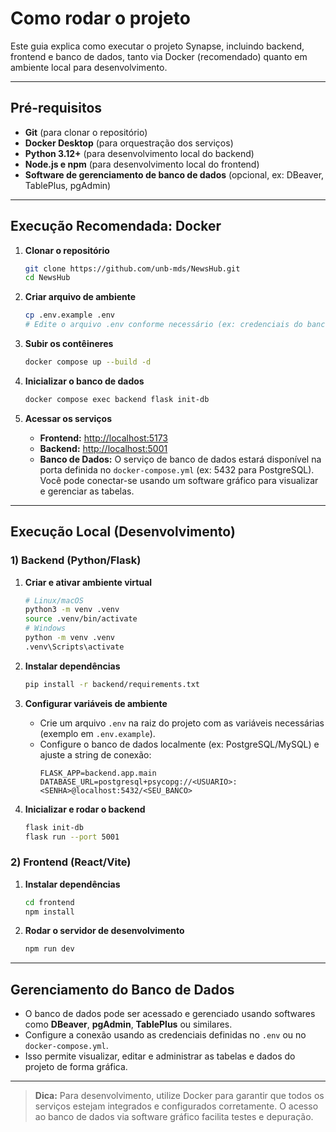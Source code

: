 # Como rodar o projeto

Este guia explica como executar o projeto Synapse, incluindo backend, frontend e banco de dados, tanto via Docker (recomendado) quanto em ambiente local para desenvolvimento.

---

## Pré-requisitos

- **Git** (para clonar o repositório)
- **Docker Desktop** (para orquestração dos serviços)
- **Python 3.12+** (para desenvolvimento local do backend)
- **Node.js e npm** (para desenvolvimento local do frontend)
- **Software de gerenciamento de banco de dados** (opcional, ex: DBeaver, TablePlus, pgAdmin)

---

## Execução Recomendada: Docker

1. **Clonar o repositório**
    ```bash
    git clone https://github.com/unb-mds/NewsHub.git
    cd NewsHub
    ```

2. **Criar arquivo de ambiente**
    ```bash
    cp .env.example .env
    # Edite o arquivo .env conforme necessário (ex: credenciais do banco, chaves de API)
    ```

3. **Subir os contêineres**
    ```bash
    docker compose up --build -d
    ```

4. **Inicializar o banco de dados**
    ```bash
    docker compose exec backend flask init-db
    ```

5. **Acessar os serviços**
    - **Frontend:** [http://localhost:5173](http://localhost:5173)
    - **Backend:** [http://localhost:5001](http://localhost:5001)
    - **Banco de Dados:** O serviço de banco de dados estará disponível na porta definida no `docker-compose.yml` (ex: 5432 para PostgreSQL).  
      Você pode conectar-se usando um software gráfico para visualizar e gerenciar as tabelas.

---

## Execução Local (Desenvolvimento)

### 1) Backend (Python/Flask)

1. **Criar e ativar ambiente virtual**
    ```bash
    # Linux/macOS
    python3 -m venv .venv
    source .venv/bin/activate
    # Windows
    python -m venv .venv
    .venv\Scripts\activate
    ```

2. **Instalar dependências**
    ```bash
    pip install -r backend/requirements.txt
    ```

3. **Configurar variáveis de ambiente**
    - Crie um arquivo `.env` na raiz do projeto com as variáveis necessárias (exemplo em `.env.example`).
    - Configure o banco de dados localmente (ex: PostgreSQL/MySQL) e ajuste a string de conexão:
      ```env
      FLASK_APP=backend.app.main
      DATABASE_URL=postgresql+psycopg://<USUARIO>:<SENHA>@localhost:5432/<SEU_BANCO>
      ```

4. **Inicializar e rodar o backend**
    ```bash
    flask init-db
    flask run --port 5001
    ```

### 2) Frontend (React/Vite)

1. **Instalar dependências**
    ```bash
    cd frontend
    npm install
    ```

2. **Rodar o servidor de desenvolvimento**
    ```bash
    npm run dev
    ```

---

## Gerenciamento do Banco de Dados

- O banco de dados pode ser acessado e gerenciado usando softwares como **DBeaver**, **pgAdmin**, **TablePlus** ou similares.
- Configure a conexão usando as credenciais definidas no `.env` ou no `docker-compose.yml`.
- Isso permite visualizar, editar e administrar as tabelas e dados do projeto de forma gráfica.

---

> **Dica:** Para desenvolvimento, utilize Docker para garantir que todos os serviços estejam integrados e configurados corretamente. O acesso ao banco de dados via software gráfico facilita testes e depuração.